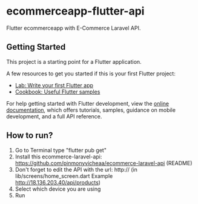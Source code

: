# ecommerceapp-flutter-api

Flutter ecommerceapp with E-Commerce Laravel API.

## Getting Started

This project is a starting point for a Flutter application.

A few resources to get you started if this is your first Flutter project:

- [Lab: Write your first Flutter app](https://docs.flutter.dev/get-started/codelab)
- [Cookbook: Useful Flutter samples](https://docs.flutter.dev/cookbook)

For help getting started with Flutter development, view the
[online documentation](https://docs.flutter.dev/), which offers tutorials,
samples, guidance on mobile development, and a full API reference.

## How to run?
1. Go to Terminal type "flutter pub get"
2. Install this ecommerce-laravel-api: https://github.com/pinmonyvicheaa/ecommerce-laravel-api (README)
3. Don't forget to edit the API with the url: http:// (in lib/screens/home_screen.dart Example http://18.136.203.40/api/products)
4. Select which device you are using
5. Run
